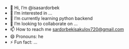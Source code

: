 - 👋 Hi, I’m @isasardorbek
- 👀 I’m interested in ...
- 🌱 I’m currently learning python backend 
- 💞️ I’m looking to collaborate on ...
- 📫 How to reach me sardorbekisakulov720@gmail.com
- 😄 Pronouns: he
- ⚡ Fun fact: ...

<!---
isasardorbek/isasardorbek is a ✨ special ✨ repository because its `README.md` (this file) appears on your GitHub profile.
You can click the Preview link to take a look at your changes.
--->
